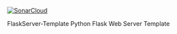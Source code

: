 [![SonarCloud](https://github.com/dj-d/FlaskServer-Template/actions/workflows/sonarcloud.yml/badge.svg)](https://github.com/dj-d/FlaskServer-Template/actions/workflows/sonarcloud.yml)

FlaskServer-Template
Python Flask Web Server Template
